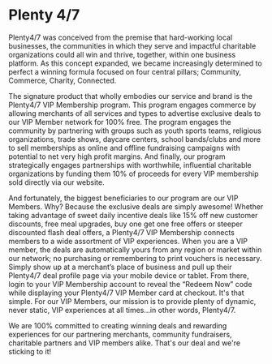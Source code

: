 # Plenty 4/7


Plenty4/7 was conceived from the premise that hard-working local businesses, the communities in which they serve and impactful charitable organizations could all win and thrive, together, within one business platform. As this concept expanded, we became increasingly determined to perfect a winning formula focused on four central pillars; Community, Commerce, Charity, Connected.

The signature product that wholly embodies our service and brand is the Plenty4/7 VIP Membership program. This program engages commerce by allowing merchants of all services and types to advertise exclusive deals to our VIP Member network for 100% free. The program engages the community by partnering with groups such as youth sports teams, religious organizations, trade shows, daycare centers, school bands/clubs and more to sell memberships as online and offline fundraising campaigns with potential to net very high profit margins. And finally, our program strategically engages partnerships with worthwhile, influential charitable organizations by funding them 10% of proceeds for every VIP membership sold directly via our website.

And fortunately, the biggest beneficiaries to our program are our VIP Members. Why? Because the exclusive deals are simply awesome! Whether taking advantage of sweet daily incentive deals like 15% off new customer discounts, free meal upgrades, buy one get one free offers or steeper discounted flash deal offers, a Plenty4/7 VIP Membership connects members to a wide assortment of VIP experiences. When you are a VIP member, the deals are automatically yours from any region or market within our network; no purchasing or remembering to print vouchers is necessary. Simply show up at a merchant’s place of business and pull up their Plenty4/7 deal profile page via your mobile device or tablet. From there, login to your VIP Membership account to reveal the “Redeem Now” code while displaying your Plenty4/7 VIP Member card at checkout. It's that simple. For our VIP Members, our mission is to provide plenty of dynamic, never static, VIP experiences at all times...in other words, Plenty4/7.

We are 100% committed to creating winning deals and rewarding experiences for our partnering merchants, community fundraisers, charitable partners and VIP members alike. That's our deal and we're sticking to it!


